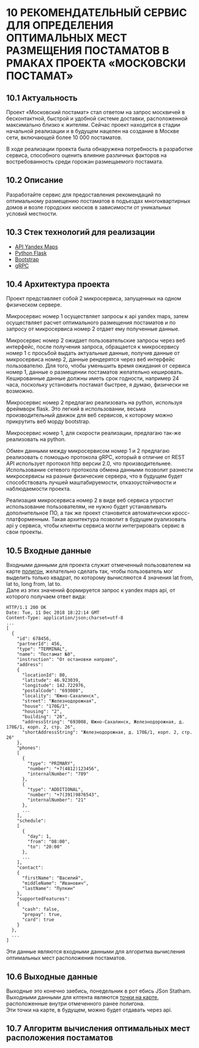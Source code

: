 # 10 РЕКОМЕНДАТЕЛЬНЫЙ СЕРВИС ДЛЯ ОПРЕДЕЛЕНИЯ ОПТИМАЛЬНЫХ МЕСТ РАЗМЕЩЕНИЯ ПОСТАМАТОВ В РМАКАХ ПРОЕКТА «МОСКОВСКИ ПОСТАМАТ»
## 10.1 Актуальность
Проект «Московский постамат» стал ответом на запрос москвичей в бесконтактной, быстрой и удобной системе доставки, расположенной максимально близко к жителям. Сейчас проект находится в стадии начальной реализации и в будущем нацелен на создание в Москве сети, включающей более 10 000 постаматов.

В ходе реализации проекта была обнаружена потребность в разработке сервиса, способного оценить влияние различных факторов на востребованность среди горожан размещаемого постамата.
## 10.2 Описание
Разработайте сервис для предоставления рекомендаций по оптимальному размещению постаматов в подъездах многоквартирных домов и возле городских киосков в зависимости от уникальных условий местности.

## 10.3 Стек технологий для реализации
- [API Yandex Maps](https://yandex.ru/dev/delivery-3/doc/dg/reference/put-pickup-points.html?lang=ru)
- [Python Flask](https://flask.palletsprojects.com/en/2.2.x/)
- [Bootstrap](https://getbootstrap.com/docs/5.2/examples/)
- [gRPC](https://grpc.io/)

## 10.4 Архитектура проекта
Проект представляет собой 2 микросервиса, запущенных на одном физическом сервере.  

Микросервис номер 1 осуществляет запросы к api yandex maps, затем осуществляет расчет оптимального размещения постаматов и по запросу от микросервиса номер 2 отдает ему полученные данные.  

Микросервис номер 2 ожидает пользовательские запросы через веб интерфейс, после получения запроса, обращается к микросервису номер 1 с просьбой выдать актуальные данные, получив данные от микросервиса номер 2, данные рендерятся через веб интерфейс пользователю.
Для того, чтобы уменьшить время ожидания от сервиса номер 1, данные о размещении постаматов желательно кешировать. Кешированные данные должны иметь срок годности, например 24 часа, поскольку установить постамат быстрее, я думаю, физически не возможно.  

Микросервис номер 2 предлагаю реализовать на python, используя фреймворк flask. Это легкий в использовании, весьма производительный движок для веб сервисов, к которому можно прикрутить веб морду bootstrap.  

Микросервис номер 1, для скорости реализации, предлагаю так-же реализовать на python.  

Обмен данными между микросервисом номер 1 и 2 предлагаю реализовать с помощью протокола gRPC, который в отличие от REST API использует протокол http версии 2.0, что производительнее. Использование сетевого протокола обмена данными позволит разнести микросервисы на разные физические сервера, что в будущем будет способствовать лучшей маштабируемости, отказоустойчивости и наблюдаемости проекта.  

Реализация микросервиса номер 2 в виде веб сервиса упростит использование пользователям, не нужно будет устанавливать дополнительное ПО, а так же проект становится автоматически кросс-платформенным. Такая архитектура позволит в будущем руализовать api у сервиса, чтобы клиенты сервиса могли интегрировать сервис в свои проекты.

## 10.5 Входные данные
Входными данными для проекта служит отмеченный пользователем на карте [полигон](https://yandex.ru/dev/maps/jsapi/doc/2.1/ref/reference/Polygon.html), желательно сделать так, чтобы пользователь мог выделить только квадрат, по которому вычисляются 4 значения lat from, lat to, long from, lat to.  
Дале из этих значений формируется запрос к yandex maps api, от которого получаем ответ вида:
```
HTTP/1.1 200 OK
Date: Tue, 11 Dec 2018 18:22:14 GMT
Content-Type: application/json;charset=utf-8
...
[
  {
    "id": 678456,
    "partnerId": 456,
    "type": "TERMINAL",
    "name": "Постамат №0",
    "instruction": "От остановки направо",
    "address": 
    {
      "locationId": 80,
      "latitude": 46.923039,
      "longitude": 142.722976,
      "postalCode": "693008",
      "locality": "Южно-Сахалинск",
      "street": "Железнодорожная",
      "house": "170Б/1",
      "housing": "2",
      "building": "26",
      "addressString": "693008, Южно-Сахалинск, Железнодорожная, д. 170Б/1, корп. 2, стр. 26",
      "shortAddressString": "Железнодорожная, д. 170Б/1, корп. 2, стр. 26"
    },
    "phones": 
    [
      {
        "type": "PRIMARY",
        "number": "+7(4812)123456",
        "internalNumber": "789"
      },
      {
        "type": "ADDITIONAL",
        "number": "+7(391)9876543",
        "internalNumber": "21"
      },
      ...
    ],
    "schedule": 
    [
      {
        "day": 1,
        "from": "08:00",
        "to": "20:00"
      },
      ...
    ],
    "contact": 
    {
      "firstName": "Василий",
      "middleName": "Иванович",
      "lastName": "Пупкин"
    },
    "supportedFeatures": 
    {
      "cash": false,
      "prepay": true,
      "card": true
    }
  },
  ...
]
```
Эти данные являются входными данными для алгоритма вычисления оптимальных мест расположения постаматов.
## 10.6 Выходные данные
Выходные это конечно заебись, понедельник в рот ебись JSon Statham.
Выходными данными для клтента являются [точки на карте](https://yandex.ru/dev/maps/jsbox/2.1/icon_customImage), расположенные внутри отмеченного ранее полигона.  
Эти точки на карте, в будущем, можно будет отдавать через api.
## 10.7 Алгоритм вычисления оптимальных мест расположения постаматов
